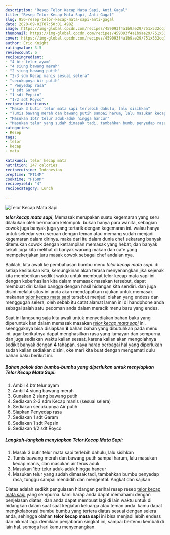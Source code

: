 ```yaml
---
description: "Resep Telor Kecap Mata Sapi, Anti Gagal"
title: "Resep Telor Kecap Mata Sapi, Anti Gagal"
slug: 956-resep-telor-kecap-mata-sapi-anti-gagal
date: 2020-09-02T07:50:01.498Z
image: https://img-global.cpcdn.com/recipes/459093f4a1b9ae29/751x532cq70/telor-kecap-mata-sapi-foto-resep-utama.jpg
thumbnail: https://img-global.cpcdn.com/recipes/459093f4a1b9ae29/751x532cq70/telor-kecap-mata-sapi-foto-resep-utama.jpg
cover: https://img-global.cpcdn.com/recipes/459093f4a1b9ae29/751x532cq70/telor-kecap-mata-sapi-foto-resep-utama.jpg
author: Eric Knight
ratingvalue: 3.5
reviewcount: 6
recipeingredient:
- "4 btr telur ayam"
- "4 siung bawang merah"
- "2 siung bawang putih"
- "2-3 sdm Kecap manis sesuai selera"
- "secukupnya Air putih"
- " Penyedap rasa"
- "1 sdt Garam"
- "1 sdt Pepsin"
- "1/2 sdt Royco"
recipeinstructions:
- "Masak 3 butir telur mata sapi terlebih dahulu, lalu sisihkan"
- "Tumis bawang merah dan bawang putih sampai harum, lalu masukan kecap manis, dan masukan air terus aduk"
- "Masukan 1btr telur aduk-aduk hingga hancur"
- "Masukan telur yang sudah dimasak tadi, tambahkan bumbu penyedap rasa, tunggu sampai mendidih dan mengental. Angkat dan sajikan"
categories:
- Resep
tags:
- telor
- kecap
- mata

katakunci: telor kecap mata 
nutrition: 247 calories
recipecuisine: Indonesian
preptime: "PT14M"
cooktime: "PT60M"
recipeyield: "4"
recipecategory: Lunch

---
```



![Telor Kecap Mata Sapi](https://img-global.cpcdn.com/recipes/459093f4a1b9ae29/751x532cq70/telor-kecap-mata-sapi-foto-resep-utama.jpg)

<b><i>telor kecap mata sapi</i></b>, Memasak merupakan suatu kegemaran yang seru dilakukan oleh bermacam kelompok. bukan hanya para wanita, sebagian cowok juga banyak juga yang tertarik dengan kegemaran ini. walau hanya untuk sekedar seru seruan dengan teman atau memang sudah menjadi kegemaran dalam dirinya. maka dari itu dalam dunia chef sekarang banyak ditemukan cowok dengan ketrampilan memasak yang hebat, dan banyak sekali juga kita melihat di banyak warung makan dan cafe yang mempekerjakan juru masak cowok sebagai chef andalan nya.

Baiklah, kita awali ke pembahasan bumbu menu <i>telor kecap mata sapi</i>. di setiap kesibukan kita, kemungkinan akan terasa menyenangkan jika sejenak kita memberikan sedikit waktu untuk membuat telor kecap mata sapi ini. dengan keberhasilan kita dalam memasak masakan tersebut, dapat membuat diri kalian bangga dengan hasil hidangan kita sendiri. dan juga disini melalui situs ini anda akan mendapatkan rujukan untuk memasak makanan <u>telor kecap mata sapi</u> tersebut menjadi olahan yang endess dan menggugah selera, oleh sebab itu catat alamat laman ini di handphone anda sebagai salah satu pedoman anda dalam meracik menu baru yang endes.




Saat ini langsung saja kita awali untuk menyediakan bahan baku yang diperuntuk kan dalam memasak masakan <u><i>telor kecap mata sapi</i></u> ini. seenggaknya bisa disiapkan <b>9</b> bahan bahan yang dibutuhkan pada menu ini. agar berikutnya dapat menghasilkan rasa yang lumayan dan sempurna. dan juga sediakan waktu kalian sesaat, karena kalian akan mengolahnya sedikit banyak dengan <b>4</b> tahapan. saya harap berbagai hal yang diperlukan sudah kalian sediakan disini, oke mari kita buat dengan mengamati dulu bahan baku berikut ini.

<!--inarticleads1-->

##### Bahan pokok dan bumbu-bumbu yang diperlukan untuk menyiapkan Telor Kecap Mata Sapi:

1. Ambil 4 btr telur ayam
1. Ambil 4 siung bawang merah
1. Gunakan 2 siung bawang putih
1. Sediakan 2-3 sdm Kecap manis (sesuai selera)
1. Sediakan secukupnya Air putih
1. Siapkan  Penyedap rasa
1. Sediakan 1 sdt Garam
1. Sediakan 1 sdt Pepsin
1. Sediakan 1/2 sdt Royco




<!--inarticleads2-->

##### Langkah-langkah menyiapkan Telor Kecap Mata Sapi:

1. Masak 3 butir telur mata sapi terlebih dahulu, lalu sisihkan
1. Tumis bawang merah dan bawang putih sampai harum, lalu masukan kecap manis, dan masukan air terus aduk
1. Masukan 1btr telur aduk-aduk hingga hancur
1. Masukan telur yang sudah dimasak tadi, tambahkan bumbu penyedap rasa, tunggu sampai mendidih dan mengental. Angkat dan sajikan




Diatas adalah sedikit pengulasan hidangan perihal resep resep <u>telor kecap mata sapi</u> yang sempurna. kami harap anda dapat memahami dengan penjelasan diatas, dan anda dapat membuat lagi di lain waktu untuk di hidangkan dalam saat saat kegiatan keluarga atau teman anda. kamu dapat mengkolaborasi bumbu bumbu yang tertera diatas sesuai dengan selera anda, sehingga olahan <b>telor kecap mata sapi</b> ini bisa menjadi lebih endess dan nikmat lagi. demikian penjabaran singkat ini, sampai bertemu kembali di lain hal. semoga hari kamu menyenangkan.
